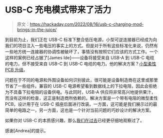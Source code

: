 # USB-C 充电模式带来了活力

> 原文：<https://hackaday.com/2022/08/16/usb-c-charging-mod-brings-in-the-juice/>

到目前为止，我们正在 USB-C 标准下整合低压电源，小型可逆连接器已经成为向我们的项目注入一些电压的事实上的方式。但是对于所有这些标准化来说，仍然有一些地方统一连接器的协调性被破坏了，事情没有按照它们应该的方式工作。一个这样的案例已经占据了[James Ide]——设备将接受来自 USB-A 到 USB-C 电缆的电力，但不接受来自 USB-C 到 USB-C 电缆的电力。他的解决方案？[小型柔性 PCB 升级](https://github.com/ide/usb-c-to-c-power-mod)。

问题在于不同的电源和外围设备如何识别彼此，很可能是设备制造商在这里或那里节省了一些组件。兼容的 USB-C 电源希望看到数据线上的下拉电阻，因此会拒绝为不具备下拉电阻的设备供电。与此同时，USB-A 供应将非常高兴地提供果汁，而没有这样的检查，这正是制造商所依赖的。解决方案是一个带有电阻的微型柔性 PCB，设计用于在 USB-C 插座后面进行改装。一方面，这可能是我们展示过的最简单的电路之一，另一方面，这也是一个针对当前问题的巧妙设计的解决方案。

如果你对 USB-C 的本质感兴趣，那么[我们在过去](https://hackaday.com/2021/09/16/powering-up-with-usb-untangling-the-usb-power-delivery-standards/)已经更仔细地观察过了。

感谢[Andrea]的提示。